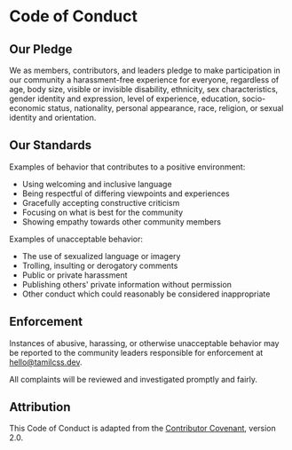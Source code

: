 # Code of Conduct

## Our Pledge

We as members, contributors, and leaders pledge to make participation in our community a harassment-free experience for everyone, regardless of age, body size, visible or invisible disability, ethnicity, sex characteristics, gender identity and expression, level of experience, education, socio-economic status, nationality, personal appearance, race, religion, or sexual identity and orientation.

## Our Standards

Examples of behavior that contributes to a positive environment:

* Using welcoming and inclusive language
* Being respectful of differing viewpoints and experiences
* Gracefully accepting constructive criticism
* Focusing on what is best for the community
* Showing empathy towards other community members

Examples of unacceptable behavior:

* The use of sexualized language or imagery
* Trolling, insulting or derogatory comments
* Public or private harassment
* Publishing others' private information without permission
* Other conduct which could reasonably be considered inappropriate

## Enforcement

Instances of abusive, harassing, or otherwise unacceptable behavior may be reported to the community leaders responsible for enforcement at hello@tamilcss.dev.

All complaints will be reviewed and investigated promptly and fairly.

## Attribution

This Code of Conduct is adapted from the [Contributor Covenant](https://www.contributor-covenant.org/), version 2.0.
